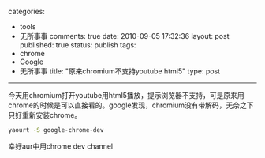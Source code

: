 categories: 
  - tools
  - 无所事事
comments: true
date: 2010-09-05 17:32:36
layout: post
published: true
status: publish
tags: 
  - chrome
  - Google
  - 无所事事
title: "原来chromium不支持youtube html5"
type: post
---

今天用chromium打开youtube用html5播放，提示浏览器不支持，可是原来用chrome的时候是可以直接看的。google发现，chromium没有带解码，无奈之下只好重新安装chrome。

```sh
yaourt -S google-chrome-dev
```

幸好aur中用chrome dev channel
